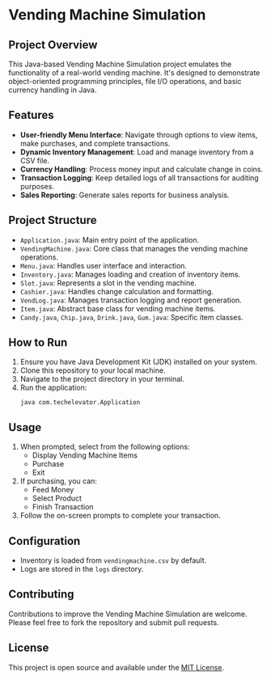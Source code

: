 # Vending Machine Simulation

## Project Overview

This Java-based Vending Machine Simulation project emulates the functionality of a real-world vending machine. It's designed to demonstrate object-oriented programming principles, file I/O operations, and basic currency handling in Java.

## Features

- **User-friendly Menu Interface**: Navigate through options to view items, make purchases, and complete transactions.
- **Dynamic Inventory Management**: Load and manage inventory from a CSV file.
- **Currency Handling**: Process money input and calculate change in coins.
- **Transaction Logging**: Keep detailed logs of all transactions for auditing purposes.
- **Sales Reporting**: Generate sales reports for business analysis.

## Project Structure

- `Application.java`: Main entry point of the application.
- `VendingMachine.java`: Core class that manages the vending machine operations.
- `Menu.java`: Handles user interface and interaction.
- `Inventory.java`: Manages loading and creation of inventory items.
- `Slot.java`: Represents a slot in the vending machine.
- `Cashier.java`: Handles change calculation and formatting.
- `VendLog.java`: Manages transaction logging and report generation.
- `Item.java`: Abstract base class for vending machine items.
- `Candy.java`, `Chip.java`, `Drink.java`, `Gum.java`: Specific item classes.

## How to Run

1. Ensure you have Java Development Kit (JDK) installed on your system.
2. Clone this repository to your local machine.
3. Navigate to the project directory in your terminal.
4. Run the application:
   ```
   java com.techelevator.Application
   ```

## Usage

1. When prompted, select from the following options:
   - Display Vending Machine Items
   - Purchase
   - Exit
2. If purchasing, you can:
   - Feed Money
   - Select Product
   - Finish Transaction
3. Follow the on-screen prompts to complete your transaction.

## Configuration

- Inventory is loaded from `vendingmachine.csv` by default.
- Logs are stored in the `logs` directory.

## Contributing

Contributions to improve the Vending Machine Simulation are welcome. Please feel free to fork the repository and submit pull requests.

## License

This project is open source and available under the [MIT License](LICENSE).

